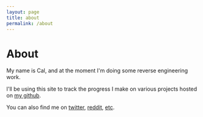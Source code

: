 ```yaml
---
layout: page
title: about
permalink: /about
---
```


# About
My name is Cal, and at the moment I'm doing some reverse engineering work.

I'll be using this site to track the progress I make on various projects hosted on [my github](https://github.com/calware).

You can also find me on [twitter](https://twitter.com/darnyoucalvin), [reddit](https://reddit.com/user/calware), [etc](https://keybase.io/calware).
